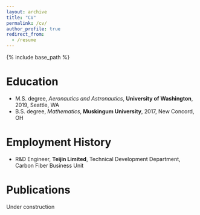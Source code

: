 ```yaml
---
layout: archive
title: "CV"
permalink: /cv/
author_profile: true
redirect_from:
  - /resume
---
```


{% include base_path %}

Education
======
* M.S. degree, *Aeronautics and Astronautics*, **University of Washington**, 2019, Seattle, WA
* B.S. degree, *Mathematics*, **Muskingum University**, 2017, New Concord, OH

Employment History
======
* R&D Engineer, **Teijin Limited**, Technical Development Department, Carbon Fiber Business Unit
  
Publications
======
Under construction

<!--
<ul>{% for post in site.publications %}
    {% include archive-single-cv.html %}
  {% endfor %}</ul>
-->  
